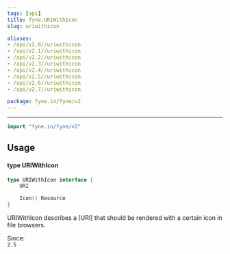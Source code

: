 ```yaml
---
tags: [api]
title: fyne.URIWithIcon
slug: uriwithicon

aliases:
- /api/v2.0//uriwithicon
- /api/v2.1//uriwithicon
- /api/v2.2//uriwithicon
- /api/v2.3//uriwithicon
- /api/v2.4//uriwithicon
- /api/v2.5//uriwithicon
- /api/v2.6//uriwithicon
- /api/v2.7//uriwithicon

package: fyne.io/fyne/v2
---
```



---
```go
import "fyne.io/fyne/v2"
```

## Usage

#### type URIWithIcon

```go
type URIWithIcon interface {
	URI

	Icon() Resource
}
```

URIWithIcon describes a [URI] that should be rendered with a certain icon in file browsers.


<div class="since">Since: <code>
2.5</code></div>
